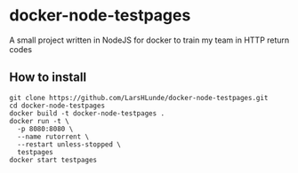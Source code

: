 # docker-node-testpages
A small project written in NodeJS for docker to train my team in HTTP return codes

## How to install
```
git clone https://github.com/LarsHLunde/docker-node-testpages.git
cd docker-node-testpages
docker build -t docker-node-testpages .
docker run -t \
  -p 8080:8080 \
  --name rutorrent \
  --restart unless-stopped \
  testpages
docker start testpages
```
